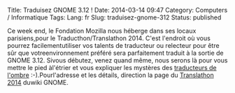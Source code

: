 Title: Traduisez GNOME 3.12 !
Date: 2014-03-14 09:47
Category: Computers / Informatique
Tags:
Lang: fr
Slug: traduisez-gnome-312
Status: published

Ce week end, le Fondation Mozilla nous héberge dans ses locaux parisiens,pour le Traducthon/Translathon 2014. C'est l'endroit où vous pourrez facilementutiliser vos talents de traducteur ou relecteur pour être sûr que votreenvironnement préféré sera parfaitement traduit à la sortie de GNOME 3.12. Sivous débutez, venez quand même, nous serons là pour vous mettre le pied àl'étrier et vous expliquer les mystères des [traducteurs de l'ombre](https://l10n.gnome.org/teams/fr/) :-).Pourl'adresse et les détails, direction la page du [Translathon 2014](https://wiki.gnome.org/Hackfests/LeTranslathon2014) duwiki GNOME.
